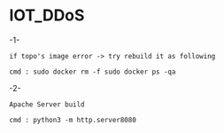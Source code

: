# IOT_DDoS

-1-

	if topo's image error -> try rebuild it as following

	cmd : sudo docker rm -f sudo docker ps -qa


-2-

	Apache Server build

	cmd : python3 -m http.server8080
